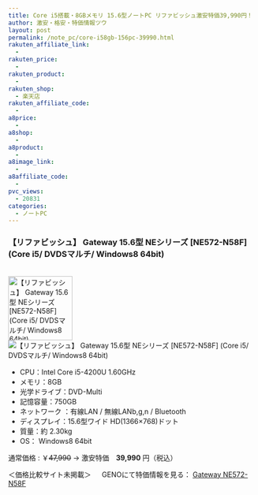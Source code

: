 ```yaml
---
title: Core i5搭載・8GBメモリ 15.6型ノートPC リファビッシュ激安特価39,990円！
author: 激安・格安・特価情報ツウ
layout: post
permalink: /note_pc/core-i58gb-156pc-39990.html
rakuten_affiliate_link:
  -
rakuten_price:
  -
rakuten_product:
  -
rakuten_shop:
  - 楽天店
rakuten_affiliate_code:
  -
a8price:
  -
a8shop:
  -
a8product:
  -
a8image_link:
  -
a8affiliate_code:
  -
pvc_views:
  - 20831
categories:
  - ノートPC
---
```

### 【リファビッシュ】 Gateway 15.6型 NEシリーズ \[NE572-N58F\] (Core i5/ DVDSマルチ/ Windows8 64bit)

<div class="img-bg2 img_L">
  <a href="//px.a8.net/svt/ejp?a8mat=1I0DKG+A2L0YI+1TD2+5ZEMP&#038;a8ejpredirect=//www.geno-web.jp/shopdetail/000000033970" title="【リファビッシュ】 Gateway 15.6型 NEシリーズ [NE572-N58F] (Core i5/ DVDSマルチ/ Windows8 64bit)" target="_blank"><br /> <img border="0" alt="【リファビッシュ】 Gateway 15.6型 NEシリーズ [NE572-N58F] (Core i5/ DVDSマルチ/ Windows8 64bit)" src="//i2.wp.com/www.geno-web.jp/shopimages/genoweb/0000000339704.jpg?w=130"width="130" data-recalc-dims="1" /></a><br /> <img border="0" src="//i2.wp.com/www16.a8.net/0.gif?resize=1%2C1" alt="【リファビッシュ】 Gateway 15.6型 NEシリーズ [NE572-N58F] (Core i5/ DVDSマルチ/ Windows8 64bit)" data-recalc-dims="1" />
</div>

<!--more-->

  * CPU：Intel Core i5-4200U 1.60GHz
  * メモリ：8GB
  * 光学ドライブ：DVD-Multi
  * 記憶容量：750GB
  * ネットワーク ：有線LAN / 無線LANb,g,n / Bluetooth
  * ディスプレイ：15.6型ワイド HD(1366×768)ドット
  * 質量：約 2.30kg
  * OS： Windows8 64bit

通常価格 : ￥<del datetime="2014-10-11T07:31:37+00:00">47,990</del> → 激安特価　<span class="tokka-price"><strong>39,990</strong></span> 円（税込）

＜価格比較サイト未掲載＞
　
GENOにて特価情報を見る： <span class="fs150p"><a href="//px.a8.net/svt/ejp?a8mat=1I0DKG+A2L0YI+1TD2+5ZEMP&#038;a8ejpredirect=//www.geno-web.jp/shopdetail/000000033970" target="_blank">Gateway NE572-N58F</a></span>